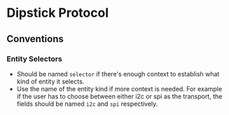# Dipstick Protocol

## Conventions

### Entity Selectors

- Should be named `selector` if there's enough context to establish what kind of entity it selects.
- Use the name of the entity kind if more context is needed. For example if the user has to choose between either i2c or spi as the transport, the fields should be named `i2c` and `spi` respectively.
